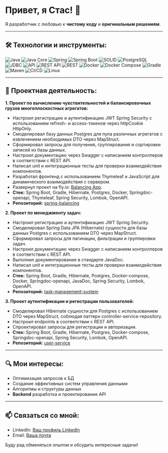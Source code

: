 # Привет, я Стас! 👋

Я разработчик с любовью к **чистому коду** и **оригинальным решениям**.

---

## 🛠 Технологии и инструменты:
![Java](https://img.shields.io/badge/-Java-007396?style=flat-square&logo=java&logoColor=white)
![Java Core](https://img.shields.io/badge/-Java%20Core-007396?style=flat-square&logo=java&logoColor=white)
![Spring](https://img.shields.io/badge/-Spring-6DB33F?style=flat-square&logo=spring&logoColor=white)
![Spring Boot](https://img.shields.io/badge/-Spring%20Boot-6DB33F?style=flat-square&logo=spring-boot&logoColor=white)
![SOLID](https://img.shields.io/badge/-SOLID-007396?style=flat-square&logo=java&logoColor=white)
![PostgreSQL](https://img.shields.io/badge/-PostgreSQL-336791?style=flat-square&logo=postgresql&logoColor=white)
![JDBC](https://img.shields.io/badge/-JDBC-007396?style=flat-square&logo=java&logoColor=white)
![API](https://img.shields.io/badge/-API-0288D1?style=flat-square&logo=api&logoColor=white)
![REST API](https://img.shields.io/badge/-REST%20API-FF6F00?style=flat-square&logo=rest&logoColor=white)
![REST](https://img.shields.io/badge/-REST-FF6F00?style=flat-square&logo=rest&logoColor=white)
![Docker](https://img.shields.io/badge/-Docker-2496ED?style=flat-square&logo=docker&logoColor=white)
![Docker Compose](https://img.shields.io/badge/-Docker%20Compose-2496ED?style=flat-square&logo=docker&logoColor=white)
![Gradle](https://img.shields.io/badge/-Gradle-02303A?style=flat-square&logo=gradle&logoColor=white)
![Maven](https://img.shields.io/badge/-Maven-C71A36?style=flat-square&logo=apache-maven&logoColor=white)
![CI/CD](https://img.shields.io/badge/-CI%2FCD-00897B?style=flat-square&logo=github-actions&logoColor=white)
![Linux](https://img.shields.io/badge/-Linux-FCC624?style=flat-square&logo=linux&logoColor=black)

---

## 🚀 Проектная деятельность:
**1. Проект по вычислению чувствительностей и балансировочных грузов многоплоскостных агрегатов:**
- Настроил регистрацию и аутентификацию JWT Spring Security с использованием refresh- и access-токенов через httpCookie HttpOnly.
- Смоделировал базу данных Postgres для пула различных агрегатов с извлечением необходимых DTO через MapStruct.
- Сформировал запросы для получения, группирования и сортировки записей из базы данных.
- Настроил документацию через Swagger с написанием контроллеров в соответствии с REST API.
- Написал unit и интеграционные тесты для проверки взаимодействия компонентов.
- Разработал фронтенд с использованием Thymeleaf и JavaScript для динамического взаимодействия с сервером.
- Развернул проект на fly.io: [Balancing App](https://balancing-app.fly.dev).
- **Стек:** Spring Boot, Gradle, Hibernate, Postgres, Docker, Springdoc-openapi, Thymeleaf, Spring Security, Lombok, OpenAPI.
- **Репозиторий:** [spring-balancing](https://github.com/krajoff/spring-balancing)

**2. Проект по менеджменту задач:**
- Настроил регистрацию и аутентификацию JWT Spring Security.
- Смоделировал Spring Data JPA (Hibernate) сущности для базы данных Postgres с использованием DTO через MapStruct.
- Сформировал запросы для пагинации, фильтрации и группировки задач.
- Настроил документацию через Swagger с написанием контроллеров в соответствии с REST API.
- Выполнил документирование в стандарте JavaDoc.
- Написал unit и интеграционные тесты для проверки взаимодействия компонентов.
- **Стек:** Spring Boot, Gradle, Hibernate, Postgres, Docker-compose, Docker, Springdoc-openapi, JavaDoc, Spring Security, Lombok, OpenAPI.
- **Репозиторий:** [task-management-system](https://github.com/krajoff/task-management-system)

**3. Проект аутентификации и регистрации пользователей:**
- Смоделировал Hibernate сущности для Postgres с использованием DTO через MapStruct, соблюдая паттерн controller-service-repository.
- Настроил endpoints в соответствии с REST API.
- Спроектировал запросы для регистрации и авторизации.
- **Стек:** Spring Boot, Gradle, Hibernate, Postgres, Docker-compose, Springdoc-openapi, Spring Security, Lombok, OpenAPI.
- **Репозиторий:** [user-service](https://github.com/krajoff/user-service)

---

## 🔍 Мои интересы:
- Оптимизация запросов к БД
- Создание эффективных систем управления данными
- Алгоритмы и структуры данных
- **Backend** разработка и проектирование API

---

## 📫 Связаться со мной:
- LinkedIn: [Ваш профиль LinkedIn](https://www.linkedin.com/in/gulay-sl)
- Email: [Ваша почта](mailto:uzu@bk.ru)

Буду рад обменяться опытом и обсудить интересные задачи!
